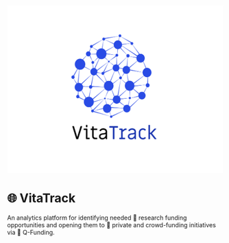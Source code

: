 ![Alt](static/banner.jpg)

# 🌐 VitaTrack
An analytics platform for identifying needed 🔬 research funding opportunities and opening them to 📑 private and crowd-funding initiatives via 💸 Q-Funding.
